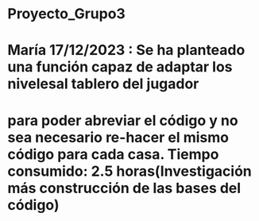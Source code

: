 # Proyecto_Grupo3
# María 17/12/2023 : Se ha planteado una función capaz de adaptar los nivelesal tablero del jugador
# para poder abreviar el código y no sea necesario re-hacer el mismo código para cada casa. Tiempo consumido: 2.5 horas(Investigación más construcción de las bases del código)